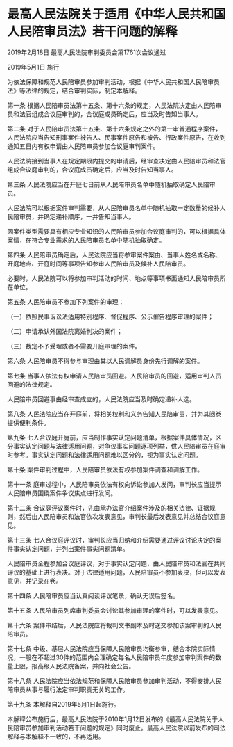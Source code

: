 # 最高人民法院关于适用《中华人民共和国人民陪审员法》若干问题的解释

2019年2月18日 最高人民法院审判委员会第1761次会议通过

2019年5月1日 施行

<!-- INFO END -->

为依法保障和规范人民陪审员参加审判活动，根据《中华人民共和国人民陪审员法》等法律的规定，结合审判实际，制定本解释。

第一条 根据人民陪审员法第十五条、第十六条的规定，人民法院决定由人民陪审员和法官组成合议庭审判的，合议庭成员确定后，应当及时告知当事人。

第二条 对于人民陪审员法第十五条、第十六条规定之外的第一审普通程序案件，人民法院应当告知刑事案件被告人、民事案件原告和被告、行政案件原告，在收到通知五日内有权申请由人民陪审员参加合议庭审判案件。

人民法院接到当事人在规定期限内提交的申请后，经审查决定由人民陪审员和法官组成合议庭审判的，合议庭成员确定后，应当及时告知当事人。

第三条 人民法院应当在开庭七日前从人民陪审员名单中随机抽取确定人民陪审员。

人民法院可以根据案件审判需要，从人民陪审员名单中随机抽取一定数量的候补人民陪审员，并确定递补顺序，一并告知当事人。

因案件类型需要具有相应专业知识的人民陪审员参加合议庭审判的，可以根据具体案情，在符合专业需求的人民陪审员名单中随机抽取确定。

第四条 人民陪审员确定后，人民法院应当将参审案件案由、当事人姓名或名称、开庭地点、开庭时间等事项告知参审人民陪审员及候补人民陪审员。

必要时，人民法院可以将参加审判活动的时间、地点等事项书面通知人民陪审员所在单位。

第五条 人民陪审员不参加下列案件的审理：

（一）依照民事诉讼法适用特别程序、督促程序、公示催告程序审理的案件；

（二）申请承认外国法院离婚判决的案件；

（三）裁定不予受理或者不需要开庭审理的案件。

第六条 人民陪审员不得参与审理由其以人民调解员身份先行调解的案件。

第七条 当事人依法有权申请人民陪审员回避。人民陪审员的回避，适用审判人员回避的法律规定。

人民陪审员回避事由经审查成立的，人民法院应当及时确定递补人选。

第八条 人民法院应当在开庭前，将相关权利和义务告知人民陪审员，并为其阅卷提供便利条件。

第九条 七人合议庭开庭前，应当制作事实认定问题清单，根据案件具体情况，区分事实认定问题与法律适用问题，对争议事实问题逐项列举，供人民陪审员在庭审时参考。事实认定问题和法律适用问题难以区分的，视为事实认定问题。

第十条 案件审判过程中，人民陪审员依法有权参加案件调查和调解工作。

第十一条 庭审过程中，人民陪审员依法有权向诉讼参加人发问，审判长应当提示人民陪审员围绕案件争议焦点进行发问。

第十二条 合议庭评议案件时，先由承办法官介绍案件涉及的相关法律、证据规则，然后由人民陪审员和法官依次发表意见，审判长最后发表意见并总结合议庭意见。

第十三条 七人合议庭评议时，审判长应当归纳和介绍需要通过评议讨论决定的案件事实认定问题，并列出案件事实问题清单。

人民陪审员全程参加合议庭评议，对于事实认定问题，由人民陪审员和法官在共同评议的基础上进行表决。对于法律适用问题，人民陪审员不参加表决，但可以发表意见，并记录在卷。

第十四条 人民陪审员应当认真阅读评议笔录，确认无误后签名。

第十五条 人民陪审员列席审判委员会讨论其参加审理的案件时，可以发表意见。

第十六条 案件审结后，人民法院应将裁判文书副本及时送交参加该案审判的人民陪审员。

第十七条 中级、基层人民法院应当保障人民陪审员均衡参审，结合本院实际情况，一般在不超过30件的范围内合理确定每名人民陪审员年度参加审判案件的数量上限，报高级人民法院备案，并向社会公告。

第十八条 人民法院应当依法规范和保障人民陪审员参加审判活动，不得安排人民陪审员从事与履行法定审判职责无关的工作。

第十九条 本解释自2019年5月1日起施行。

本解释公布施行后，最高人民法院于2010年1月12日发布的《最高人民法院关于人民陪审员参加审判活动若干问题的规定》同时废止。最高人民法院以前发布的司法解释与本解释不一致的，不再适用。

